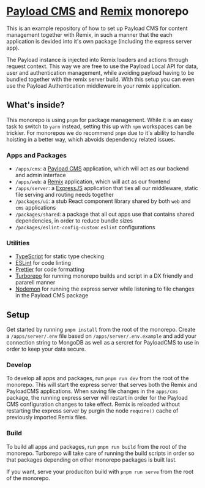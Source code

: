 # [Payload CMS](https://payloadcms.com/) and [Remix](https://remix.run/) monorepo

This is an example repository of how to set up Payload CMS for content management together with Remix, in such a manner that the each application is devided into it's own package (including the express server app).

The Payload instance is injected into Remix loaders and actions through request context. This way we are free to use the Payload Local API for data, user and authentication management, while avoiding payload having to be bundled together with the remix server build. With this setup you can even use the Payload Authentication middleware in your remix application.

## What's inside?

This monorepo is using `pnpm` for package management. While it is an easy task to switch to `yarn` instead, setting this up with `npm` workspaces can be trickier. For monorepos we do recommend `pnpm` due to it's ability to handle hoisting in a better way, which abvoids dependency related issues.

### Apps and Packages

-   `/apps/cms`: a [Payload CMS](https://payloadcms.com/) application, which will act as our backend and admin interface
-   `/apps/web`: a [Remix](https://remix.run/) application, which will act as our frontend
-   `/apps/server`: a [ExpressJS](https://expressjs.com/) application that ties all our middleware, static file serving and routing needs together
-   `/packages/ui`: a stub React component library shared by both `web` and `cms` applications
-   `/packages/shared`: a package that all out apps use that contains shared dependencies, in order to reduce bundle sizes
-   `/packages/eslint-config-custom`: `eslint` configurations

### Utilities

-   [TypeScript](https://www.typescriptlang.org/) for static type checking
-   [ESLint](https://eslint.org/) for code linting
-   [Prettier](https://prettier.io) for code formatting
-   [Turborepo](https://turborepo.org/) for running monorepo builds and script in a DX friendly and pararell manner
-   [Nodemon](https://www.npmjs.com/package/nodemon) for running the express server while listening to file changes in the Payload CMS package

## Setup

Get started by running `pnpm install` from the root of the monorepo. Create a `/apps/server/.env` file based on `/apps/server/.env.example` and add your connection string to MongoDB as well as a sercret for PayloadCMS to use in order to keep your data secure. 

### Develop

To develop all apps and packages, run `pnpm run dev` from the root of the monorepo. This will start the express server that serves both the Remix and PayloadCMS applications.
When saving file changes in the `apps/cms` package, the running express server will restart in order for the Payload CMS configuration changes to take effect.
Remix is reloaded without restarting the express server by purgin the node `require()` cache of previously imported Remix files.

### Build

To build all apps and packages, run `pnpm run build` from the root of the monorepo. Turborepo will take care of running the build scripts in order so that packages depending on other monorepo packages is built last.

If you want, serve your produciton build with `pnpm run serve` from the root of the monorepo.

